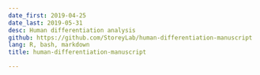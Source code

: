 ```yaml
---
date_first: 2019-04-25
date_last: 2019-05-31
desc: Human differentiation analysis
github: https://github.com/StoreyLab/human-differentiation-manuscript
lang: R, bash, markdown
title: human-differentiation-manuscript

---
```

